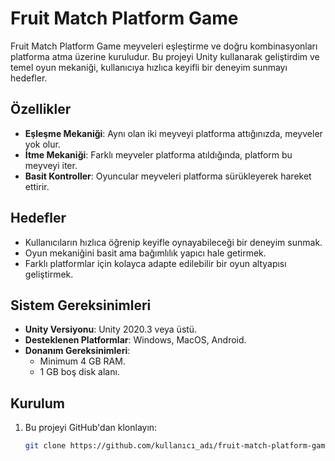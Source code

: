 # Fruit Match Platform Game

Fruit Match Platform Game meyveleri eşleştirme ve doğru kombinasyonları platforma atma üzerine kuruludur. Bu projeyi Unity kullanarak geliştirdim ve temel oyun mekaniği, kullanıcıya hızlıca keyifli bir deneyim sunmayı hedefler.

## Özellikler
- **Eşleşme Mekaniği**: Aynı olan iki meyveyi platforma attığınızda, meyveler yok olur.
- **İtme Mekaniği**: Farklı meyveler platforma atıldığında, platform bu meyveyi iter.
- **Basit Kontroller**: Oyuncular meyveleri platforma sürükleyerek hareket ettirir.

## Hedefler
- Kullanıcıların hızlıca öğrenip keyifle oynayabileceği bir deneyim sunmak.
- Oyun mekaniğini basit ama bağımlılık yapıcı hale getirmek.
- Farklı platformlar için kolayca adapte edilebilir bir oyun altyapısı geliştirmek.

## Sistem Gereksinimleri
- **Unity Versiyonu**: Unity 2020.3 veya üstü.
- **Desteklenen Platformlar**: Windows, MacOS, Android.
- **Donanım Gereksinimleri**:
  - Minimum 4 GB RAM.
  - 1 GB boş disk alanı.

## Kurulum
1. Bu projeyi GitHub'dan klonlayın:
   ```bash
   git clone https://github.com/kullanıcı_adı/fruit-match-platform-game.git
